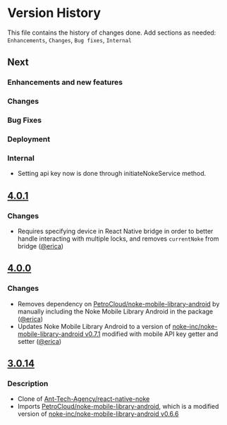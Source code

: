 # Version History
This file contains the history of changes done.
Add sections as needed: `Enhancements`, `Changes`, `Bug fixes`, `Internal`

## Next

### Enhancements and new features

### Changes

### Bug Fixes

### Deployment

### Internal
- Setting api key now is done through initiateNokeService method.

## [4.0.1](https://github.com/PetroCloud/react-native-noke/compare/v4.0.0...v4.0.1)

### Changes
- Requires specifying device in React Native bridge in order to better handle interacting with multiple locks, and removes `currentNoke` from bridge ([@erica])

## [4.0.0](https://github.com/PetroCloud/react-native-noke/compare/v3.0.14...v4.0.0)

### Changes
- Removes dependency on [PetroCloud/noke-mobile-library-android](https://github.com/PetroCloud/noke-mobile-library-android/) by manually including the Noke Mobile Library Android in the package ([@erica])
- Updates Noke Mobile Library Android to a version of [noke-inc/noke-mobile-library-android v0.7.1](https://github.com/noke-inc/noke-mobile-library-android/tree/0.7.1) modified with mobile API key getter and setter ([@erica])

## [3.0.14](https://github.com/PetroCloud/react-native-noke/tree/v3.0.14)

### Description
- Clone of [Ant-Tech-Agency/react-native-noke](https://github.com/Ant-Tech-Agency/react-native-noke)
- Imports [PetroCloud/noke-mobile-library-android](https://github.com/PetroCloud/noke-mobile-library-android/tree/1.0.0), which is a modified version of [noke-inc/noke-mobile-library-android v0.6.6](https://github.com/noke-inc/noke-mobile-library-android/tree/0.6.6)

[@erica]: https://bitbucket.org/ericasnider/
[@luis]: https://bitbucket.org/lobo_petro/
